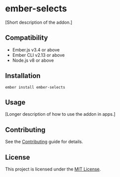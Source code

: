 # ember-selects

[Short description of the addon.]


Compatibility
------------------------------------------------------------------------------

* Ember.js v3.4 or above
* Ember CLI v2.13 or above
* Node.js v8 or above


Installation
------------------------------------------------------------------------------

```
ember install ember-selects
```

## Usage

[Longer description of how to use the addon in apps.]

## Contributing

See the [Contributing](CONTRIBUTING.md) guide for details.


## License

This project is licensed under the [MIT License](LICENSE.md).
